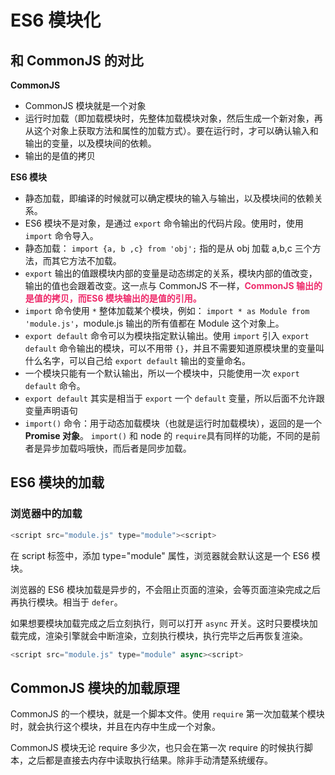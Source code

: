 # ES6 模块化
## 和 CommonJS 的对比
**CommonJS**

- CommonJS 模块就是一个对象
- 运行时加载（即加载模块时，先整体加载模块对象，然后生成一个新对象，再从这个对象上获取方法和属性的加载方式）。要在运行时，才可以确认输入和输出的变量，以及模块间的依赖。
- 输出的是值的拷贝
  

**ES6 模块**

- 静态加载，即编译的时候就可以确定模块的输入与输出，以及模块间的依赖关系。
- ES6 模块不是对象，是通过 `export` 命令输出的代码片段。使用时，使用 `import` 命令导入。
- 静态加载：
  `import {a, b ,c} from 'obj';`
  指的是从 obj 加载 a,b,c 三个方法，而其它方法不加载。
- `export` 输出的值跟模块内部的变量是动态绑定的关系，模块内部的值改变，输出的值也会跟着改变。这一点与 CommonJS 不一样，**<font color=#EE2A6A>CommonJS 输出的是值的拷贝，而ES6 模块输出的是值的引用。</font>**
- `import` 命令使用 `*` 整体加载某个模块，例如：
  `import * as Module from 'module.js'`，module.js 输出的所有值都在 Module 这个对象上。
- `export default` 命令可以为模块指定默认输出。使用 `import` 引入 `export default` 命令输出的模块，可以不用带 `{}`，并且不需要知道原模块里的变量叫什么名字，可以自己给 `export default` 输出的变量命名。
- 一个模块只能有一个默认输出，所以一个模块中，只能使用一次 `export default` 命令。
- `export default` 其实是相当于 `export` 一个 `default` 变量，所以后面不允许跟变量声明语句
- `import()` 命令：用于动态加载模块（也就是运行时加载模块），返回的是一个 **Promise 对象**。
  `import()` 和 node 的 `require`具有同样的功能，不同的是前者是异步加载吗哦快，而后者是同步加载。

## ES6 模块的加载
### 浏览器中的加载
```javascript
<script src="module.js" type="module"><script>
```
在 script 标签中，添加 type="module" 属性，浏览器就会默认这是一个 ES6 模块。

浏览器的 ES6 模块加载是异步的，不会阻止页面的渲染，会等页面渲染完成之后再执行模块。相当于 `defer`。

如果想要模块加载完成之后立刻执行，则可以打开 `async` 开关。这时只要模块加载完成，渲染引擎就会中断渲染，立刻执行模块，执行完毕之后再恢复渲染。
```javascript
<script src="module.js" type="module" async><script>
```
## CommonJS 模块的加载原理
  CommonJS 的一个模块，就是一个脚本文件。使用 `require` 第一次加载某个模块时，就会执行这个模块，并且在内存中生成一个对象。

  CommonJS 模块无论 require 多少次，也只会在第一次 require 的时候执行脚本，之后都是直接去内存中读取执行结果。除非手动清楚系统缓存。